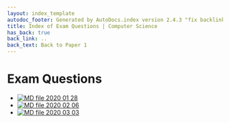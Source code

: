 ```yaml
---
layout: index_template
autodoc_footer: Generated by AutoDocs.index version 2.4.3 "fix backlink text for preprocessed MarkDown (hopefully)" ⓒ Starwort, 2020
title: Index of Exam Questions | Computer Science
has_back: true
back_link: ..
back_text: Back to Paper 1
---
```


# **Exam Questions**

- [![MD file](https://img.icons8.com/windows/512/03dac6/regular-document.png) 2020 01 28](./2020_01_28.html)
- [![MD file](https://img.icons8.com/windows/512/03dac6/regular-document.png) 2020 02 06](./2020_02_06.html)
- [![MD file](https://img.icons8.com/windows/512/03dac6/regular-document.png) 2020 03 03](./2020_03_03.html)
